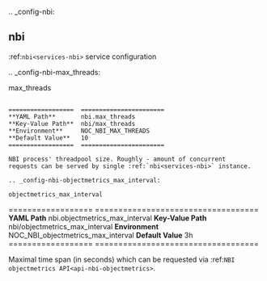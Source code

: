 .. _config-nbi:

nbi
---

:ref:`nbi<services-nbi>` service configuration

.. _config-nbi-max_threads:

max_threads
~~~~~~~~~~~

==================  =======================
**YAML Path**       nbi.max_threads
**Key-Value Path**  nbi/max_threads
**Environment**     NOC_NBI_MAX_THREADS
**Default Value**   10
==================  =======================

NBI process' threadpool size. Roughly - amount of concurrent
requests can be served by single :ref:`nbi<services-nbi>` instance.

.. _config-nbi-objectmetrics_max_interval:

objectmetrics_max_interval
~~~~~~~~~~~~~~~~~~~~~~~~~~

==================  ===================================
**YAML Path**       nbi.objectmetrics_max_interval
**Key-Value Path**  nbi/objectmetrics_max_interval
**Environment**     NOC_NBI_objectmetrics_max_interval
**Default Value**   3h
==================  ===================================

Maximal time span (in seconds) which can be requested via
:ref:`NBI objectmetrics API<api-nbi-objectmetrics>`.

